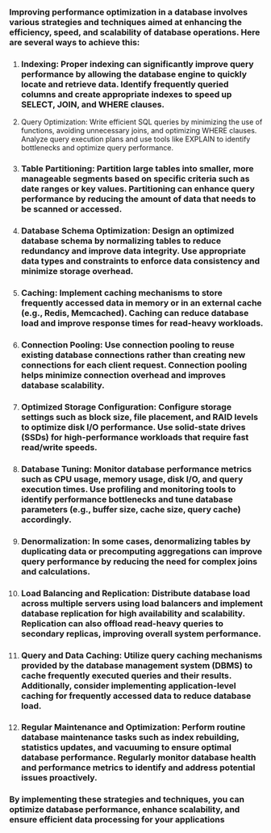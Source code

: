 
### Improving performance optimization in a database involves various strategies and techniques aimed at enhancing the efficiency, speed, and scalability of database operations. Here are several ways to achieve this:

  1. ### Indexing: Proper indexing can significantly improve query performance by allowing the database engine to quickly locate and retrieve data. Identify frequently queried columns and create appropriate indexes to speed up SELECT, JOIN, and WHERE clauses.
  
  2. Query Optimization: Write efficient SQL queries by minimizing the use of functions, avoiding unnecessary joins, and optimizing WHERE clauses. Analyze query execution plans and use tools like EXPLAIN to identify bottlenecks and optimize query performance.
  
  3. ### Table Partitioning: Partition large tables into smaller, more manageable segments based on specific criteria such as date ranges or key values. Partitioning can enhance query performance by reducing the amount of data that needs to be scanned or accessed.
  
  4. ### Database Schema Optimization: Design an optimized database schema by normalizing tables to reduce redundancy and improve data integrity. Use appropriate data types and constraints to enforce data consistency and minimize storage overhead.
  
  5. ### Caching: Implement caching mechanisms to store frequently accessed data in memory or in an external cache (e.g., Redis, Memcached). Caching can reduce database load and improve response times for read-heavy workloads.
  
  6. ### Connection Pooling: Use connection pooling to reuse existing database connections rather than creating new connections for each client request. Connection pooling helps minimize connection overhead and improves database scalability.
  
  7. ### Optimized Storage Configuration: Configure storage settings such as block size, file placement, and RAID levels to optimize disk I/O performance. Use solid-state drives (SSDs) for high-performance workloads that require fast read/write speeds.
  
  8. ### Database Tuning: Monitor database performance metrics such as CPU usage, memory usage, disk I/O, and query execution times. Use profiling and monitoring tools to identify performance bottlenecks and tune database parameters (e.g., buffer size, cache size, query cache) accordingly.
  
  9. ### Denormalization: In some cases, denormalizing tables by duplicating data or precomputing aggregations can improve query performance by reducing the need for complex joins and calculations.
  
  10. ### Load Balancing and Replication: Distribute database load across multiple servers using load balancers and implement database replication for high availability and scalability. Replication can also offload read-heavy queries to secondary replicas, improving overall system performance.
  
  11. ### Query and Data Caching: Utilize query caching mechanisms provided by the database management system (DBMS) to cache frequently executed queries and their results. Additionally, consider implementing application-level caching for frequently accessed data to reduce database load.
  
  12. ### Regular Maintenance and Optimization: Perform routine database maintenance tasks such as index rebuilding, statistics updates, and vacuuming to ensure optimal database performance. Regularly monitor database health and performance metrics to identify and address potential issues proactively.
  
### By implementing these strategies and techniques, you can optimize database performance, enhance scalability, and ensure efficient data processing for your applications
